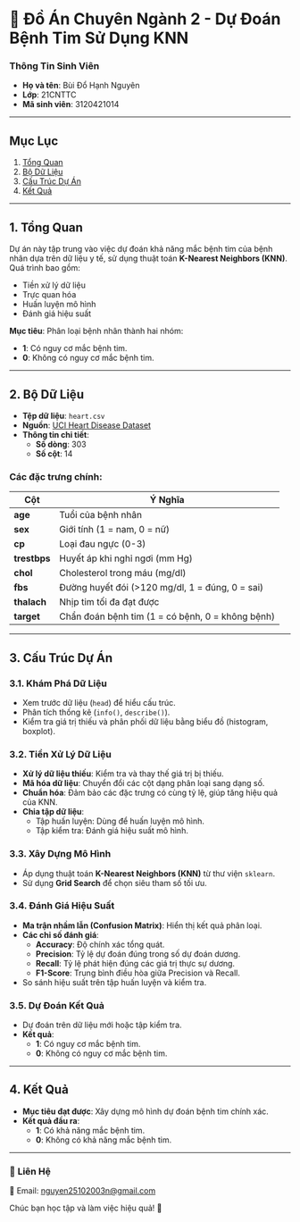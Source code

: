 # 💖 Đồ Án Chuyên Ngành 2 - Dự Đoán Bệnh Tim Sử Dụng KNN

### **Thông Tin Sinh Viên**
- **Họ và tên**: Bùi Đổ Hạnh Nguyên  
- **Lớp**: 21CNTTC  
- **Mã sinh viên**: 3120421014  

---

## **Mục Lục**
1. [Tổng Quan](#1-tổng-quan)  
2. [Bộ Dữ Liệu](#2-bộ-dữ-liệu)  
3. [Cấu Trúc Dự Án](#3-cấu-trúc-dự-án)  
4. [Kết Quả](#4-kết-quả)  

---

## **1. Tổng Quan**  
Dự án này tập trung vào việc dự đoán khả năng mắc bệnh tim của bệnh nhân dựa trên dữ liệu y tế, sử dụng thuật toán **K-Nearest Neighbors (KNN)**.  
Quá trình bao gồm:
- Tiền xử lý dữ liệu
- Trực quan hóa
- Huấn luyện mô hình
- Đánh giá hiệu suất  

**Mục tiêu**: Phân loại bệnh nhân thành hai nhóm:  
- **1**: Có nguy cơ mắc bệnh tim.  
- **0**: Không có nguy cơ mắc bệnh tim.  

---

## **2. Bộ Dữ Liệu**  
- **Tệp dữ liệu**: `heart.csv`  
- **Nguồn**: [UCI Heart Disease Dataset](https://archive.ics.uci.edu/ml/datasets/Heart+Disease)  
- **Thông tin chi tiết**:
  - **Số dòng**: 303  
  - **Số cột**: 14  

### **Các đặc trưng chính**:
| **Cột**       | **Ý Nghĩa**                          |
|----------------|--------------------------------------|
| **age**        | Tuổi của bệnh nhân                  |
| **sex**        | Giới tính (1 = nam, 0 = nữ)         |
| **cp**         | Loại đau ngực (0-3)                 |
| **trestbps**   | Huyết áp khi nghỉ ngơi (mm Hg)      |
| **chol**       | Cholesterol trong máu (mg/dl)       |
| **fbs**        | Đường huyết đói (>120 mg/dl, 1 = đúng, 0 = sai) |
| **thalach**    | Nhịp tim tối đa đạt được            |
| **target**     | Chẩn đoán bệnh tim (1 = có bệnh, 0 = không bệnh) |

---

## **3. Cấu Trúc Dự Án**  

### **3.1. Khám Phá Dữ Liệu**  
- Xem trước dữ liệu (`head`) để hiểu cấu trúc.  
- Phân tích thống kê (`info()`, `describe()`).  
- Kiểm tra giá trị thiếu và phân phối dữ liệu bằng biểu đồ (histogram, boxplot).  

### **3.2. Tiền Xử Lý Dữ Liệu**  
- **Xử lý dữ liệu thiếu**: Kiểm tra và thay thế giá trị bị thiếu.  
- **Mã hóa dữ liệu**: Chuyển đổi các cột dạng phân loại sang dạng số.  
- **Chuẩn hóa**: Đảm bảo các đặc trưng có cùng tỷ lệ, giúp tăng hiệu quả của KNN.  
- **Chia tập dữ liệu**:
  - Tập huấn luyện: Dùng để huấn luyện mô hình.  
  - Tập kiểm tra: Đánh giá hiệu suất mô hình.  

### **3.3. Xây Dựng Mô Hình**  
- Áp dụng thuật toán **K-Nearest Neighbors (KNN)** từ thư viện `sklearn`.  
- Sử dụng **Grid Search** để chọn siêu tham số tối ưu.  

### **3.4. Đánh Giá Hiệu Suất**  
- **Ma trận nhầm lẫn (Confusion Matrix)**: Hiển thị kết quả phân loại.  
- **Các chỉ số đánh giá**:
  - **Accuracy**: Độ chính xác tổng quát.  
  - **Precision**: Tỷ lệ dự đoán đúng trong số dự đoán dương.  
  - **Recall**: Tỷ lệ phát hiện đúng các giá trị thực sự dương.  
  - **F1-Score**: Trung bình điều hòa giữa Precision và Recall.  
- So sánh hiệu suất trên tập huấn luyện và kiểm tra.  

### **3.5. Dự Đoán Kết Quả**  
- Dự đoán trên dữ liệu mới hoặc tập kiểm tra.  
- **Kết quả**:
  - **1**: Có nguy cơ mắc bệnh tim.  
  - **0**: Không có nguy cơ mắc bệnh tim.  

---

## **4. Kết Quả**  
- **Mục tiêu đạt được**: Xây dựng mô hình dự đoán bệnh tim chính xác.  
- **Kết quả đầu ra**:  
  - **1**: Có khả năng mắc bệnh tim.  
  - **0**: Không có khả năng mắc bệnh tim.  

---

### 🌟 **Liên Hệ**
📧 Email: nguyen25102003n@gmail.com  

Chúc bạn học tập và làm việc hiệu quả! 🚀
